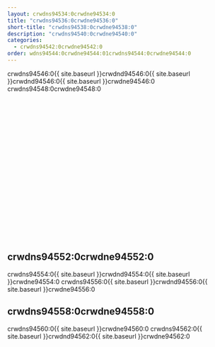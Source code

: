 ```yaml
---
layout: crwdns94534:0crwdne94534:0
title: "crwdns94536:0crwdne94536:0"
short-title: "crwdns94538:0crwdne94538:0"
description: "crwdns94540:0crwdne94540:0"
categories:
  - crwdns94542:0crwdne94542:0
order: wdns94544:0crwdne94544:01crwdns94544:0crwdne94544:0
---
```

crwdns94546:0{{ site.baseurl }}crwdnd94546:0{{ site.baseurl }}crwdnd94546:0{{ site.baseurl }}crwdne94546:0 crwdns94548:0crwdne94548:0

<div class="video-wrapper">
<iframe width="560" height="315" src="crwdns94550:0crwdne94550:0" frameborder="0" allow="autoplay; encrypted-media" allowfullscreen mark="crwd-mark"></iframe>
</div>

## crwdns94552:0crwdne94552:0

crwdns94554:0{{ site.baseurl }}crwdnd94554:0{{ site.baseurl }}crwdne94554:0 crwdns94556:0{{ site.baseurl }}crwdnd94556:0{{ site.baseurl }}crwdne94556:0

## crwdns94558:0crwdne94558:0

crwdns94560:0{{ site.baseurl }}crwdne94560:0 crwdns94562:0{{ site.baseurl }}crwdnd94562:0{{ site.baseurl }}crwdne94562:0